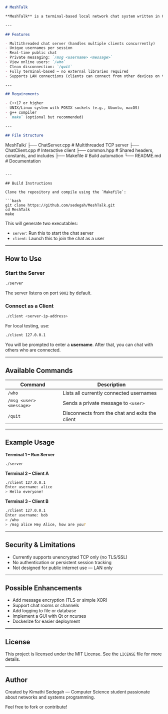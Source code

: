 ```markdown
# MeshTalk

**MeshTalk** is a terminal-based local network chat system written in C++. It enables multiple users to communicate in real time over a TCP/IP network using a client-server model. MeshTalk includes support for usernames, public chat, private messaging, and basic server-side user management.

---

## Features

- Multithreaded chat server (handles multiple clients concurrently)
- Unique usernames per session
- Real-time public chat
- Private messaging: `/msg <username> <message>`
- View online users: `/who`
- Clean disconnection: `/quit`
- Fully terminal-based — no external libraries required
- Supports LAN connections (clients can connect from other devices on the same network)

---

## Requirements

- C++17 or higher
- UNIX/Linux system with POSIX sockets (e.g., Ubuntu, macOS)
- g++ compiler
- `make` (optional but recommended)

---

## File Structure

```

MeshTalk/
├── ChatServer.cpp      # Multithreaded TCP server
├── ChatClient.cpp      # Interactive client
├── common.hpp          # Shared headers, constants, and includes
├── Makefile            # Build automation
└── README.md           # Documentation

````

---

## Build Instructions

Clone the repository and compile using the `Makefile`:

```bash
git clone https://github.com/sedegah/MeshTalk.git
cd MeshTalk
make
````

This will generate two executables:

* `server`: Run this to start the chat server
* `client`: Launch this to join the chat as a user

---

## How to Use

### Start the Server

```bash
./server
```

The server listens on port `9002` by default.

### Connect as a Client

```bash
./client <server-ip-address>
```

For local testing, use:

```bash
./client 127.0.0.1
```

You will be prompted to enter a **username**. After that, you can chat with others who are connected.

---

## Available Commands

| Command                 | Description                                    |
| ----------------------- | ---------------------------------------------- |
| `/who`                  | Lists all currently connected usernames        |
| `/msg <user> <message>` | Sends a private message to `<user>`            |
| `/quit`                 | Disconnects from the chat and exits the client |

---

## Example Usage

**Terminal 1 – Run Server**

```bash
./server
```

**Terminal 2 – Client A**

```bash
./client 127.0.0.1
Enter username: alice
> Hello everyone!
```

**Terminal 3 – Client B**

```bash
./client 127.0.0.1
Enter username: bob
> /who
> /msg alice Hey Alice, how are you?
```

---

## Security & Limitations

* Currently supports unencrypted TCP only (no TLS/SSL)
* No authentication or persistent session tracking
* Not designed for public internet use — LAN only

---

## Possible Enhancements

* Add message encryption (TLS or simple XOR)
* Support chat rooms or channels
* Add logging to file or database
* Implement a GUI with Qt or ncurses
* Dockerize for easier deployment

---

## License

This project is licensed under the MIT License. See the `LICENSE` file for more details.

---

## Author

Created by Kimathi Sedegah — Computer Science student passionate about networks and systems programming.

Feel free to fork or contribute!

